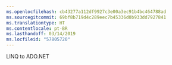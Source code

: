 ```yaml
---
ms.openlocfilehash: cb43277a112df9927c3e00a3ec91b4bc464788ad
ms.sourcegitcommit: 69bf8b719d4c289eec7b45336d0b933dd7927841
ms.translationtype: HT
ms.contentlocale: pt-BR
ms.lasthandoff: 03/14/2019
ms.locfileid: "57805720"
---
```

LINQ to ADO.NET